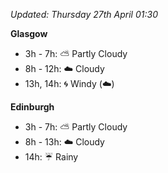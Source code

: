 *Updated: Thursday 27th April 01:30*

**Glasgow**

* 3h - 7h: :partly_sunny: Partly Cloudy
* 8h - 12h: :cloud: Cloudy
* 13h, 14h: :cyclone: Windy (:cloud:)

**Edinburgh**

* 3h - 7h: :partly_sunny: Partly Cloudy
* 8h - 13h: :cloud: Cloudy
* 14h: :umbrella: Rainy
